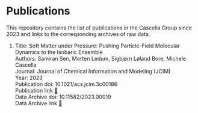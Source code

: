 # Publications
This repository contains the list of publications in the Cascella Group since 2023 and links to the corresponding archives of raw data.  
1. Title: Soft Matter under Pressure: Pushing Particle-Field Molecular Dynamics to the Isobaric Ensemble  
   Authors: Samiran Sen, Morten Ledum, Sigbjørn Løland Bore, Michele Cascella  
   Journal: Journal of Chemical Information and Modeling (JCIM)  
   Year: 2023  
   Publication doi: 10.1021/acs.jcim.3c00186  
   Publication link [🔗](https://doi.org/10.1021/acs.jcim.3c00186)  
   Data Archive doi: 10.11582/2023.00019  
   Data Archive link [🔗](https://doi.org/10.11582/2023.00019)  
   
